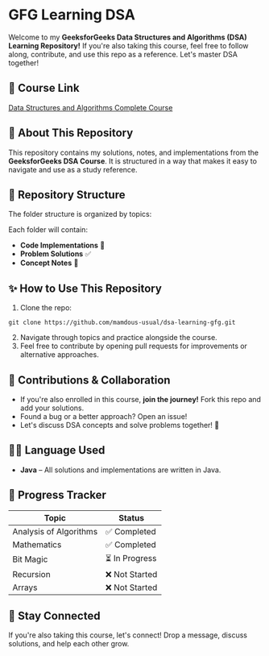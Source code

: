 # GFG Learning DSA 

Welcome to my **GeeksforGeeks Data Structures and Algorithms (DSA) Learning Repository!** If you're also taking this course, feel free to follow along, contribute, and use this repo as a reference. Let's master DSA together!

## 📌 Course Link  
[Data Structures and Algorithms Complete Course](https://www.udemy.com/course/data-structures-and-algorithms-complete-course-cpp-java/) 

## 📖 About This Repository  
This repository contains my solutions, notes, and implementations from the **GeeksforGeeks DSA Course**. It is structured in a way that makes it easy to navigate and use as a study reference.

## 📂 Repository Structure  
The folder structure is organized by topics:  

Each folder will contain:  
- **Code Implementations** 📝  
- **Problem Solutions** ✅  
- **Concept Notes** 📄  

## ✨ How to Use This Repository  
1. Clone the repo:  
```
git clone https://github.com/mamdous-usual/dsa-learning-gfg.git
```
2. Navigate through topics and practice alongside the course.  
3. Feel free to contribute by opening pull requests for improvements or alternative approaches.  

## 🤝 Contributions & Collaboration  
- If you're also enrolled in this course, **join the journey!** Fork this repo and add your solutions.  
- Found a bug or a better approach? Open an issue!  
- Let's discuss DSA concepts and solve problems together! 💬  

## 🧑‍💻 Language Used
- **Java** – All solutions and implementations are written in Java.

## 📅 Progress Tracker  
| Topic             | Status |
|------------------|--------|
| Analysis of Algorithms | ✅ Completed  |
| Mathematics      | ✅ Completed  |
| Bit Magic        | ⏳ In Progress|
| Recursion        | ❌ Not Started |
| Arrays           | ❌ Not Started |

## 📢 Stay Connected  
If you're also taking this course, let's connect! Drop a message, discuss solutions, and help each other grow. 

